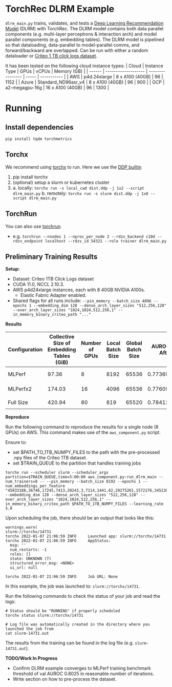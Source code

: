 # TorchRec DLRM Example

`dlrm_main.py` trains, validates, and tests a [Deep Learning Recommendation Model](https://arxiv.org/abs/1906.00091) (DLRM) with TorchRec. The DLRM model contains both data parallel components (e.g. multi-layer perceptrons & interaction arch) and model parallel components (e.g. embedding tables). The DLRM model is pipelined so that dataloading, data-parallel to model-parallel comms, and forward/backward are overlapped. Can be run with either a random dataloader or [Criteo 1 TB click logs dataset](https://ailab.criteo.com/download-criteo-1tb-click-logs-dataset/).

It has been tested on the following cloud instance types:
| Cloud  | Instance Type       | GPUs             | vCPUs | Memory (GB) |
| ------ | ------------------- | ---------------- | ----- | ----------- | 
| AWS    | p4d.24xlarge        | 8 x A100 (40GB)  | 96    | 1152        |
| Azure  | Standard_ND96asr_v4 | 8 x A100 (40GB)  | 96    | 900         |
| GCP    | a2-megagpu-16g      | 16 x A100 (40GB) | 96    | 1300        |

# Running

## Install dependencies
`pip install tqdm torchmetrics`

## Torchx
We recommend using [torchx](https://pytorch.org/torchx/main/quickstart.html) to run. Here we use the [DDP builtin](https://pytorch.org/torchx/main/components/distributed.html)

1. pip install torchx
2. (optional) setup a slurm or kubernetes cluster
3.
    a. locally: `torchx run -s local_cwd dist.ddp -j 1x2 --script dlrm_main.py`
    b. remotely: `torchx run -s slurm dist.ddp -j 1x8 --script dlrm_main.py`

## TorchRun
You can also use [torchrun](https://pytorch.org/docs/stable/elastic/run.html).
* e.g. `torchrun --nnodes 1 --nproc_per_node 2 --rdzv_backend c10d --rdzv_endpoint localhost --rdzv_id 54321 --role trainer dlrm_main.py`


## Preliminary Training Results

**Setup:**
* Dataset: Criteo 1TB Click Logs dataset
* CUDA 11.0, NCCL 2.10.3.
* AWS p4d24xlarge instances, each with 8 40GB NVIDIA A100s.
   *  Elastic Fabric Adapter enabled.
* Shared flags for all runs include: `--pin_memory --batch_size 4096 --epochs 1 --embedding_dim 128 --dense_arch_layer_sizes "512,256,128" --over_arch_layer_sizes "1024,1024,512,256,1" --in_memory_binary_criteo_path "..."`


**Results**

|Configuration|Collective Size of Embedding Tables (GiB)|Number of GPUs|Local Batch Size|Global Batch Size|AUROC over Val Set After 1 Epoch|AUROC Over Test Set After 1 Epoch|Train Records/Second|Time to Train 1 Epoch | Unique Flags |
--- | --- | --- | --- | --- | --- | --- | --- | --- | ---
|MLPerf|97.36|8|8192|65536|0.7736921906471252|0.7684569954872131|5497159.68 rec/s| 12m43s | `--batch_size 8192 --num_embeddings_per_feature "40000000,39060,17295,7424,20265,3,7122,1543,63,40000000,3067956,405282,10,2209,11938,155,4,976,14,40000000,40000000,40000000,590152,12973,108,36"` |
|MLPerfx2|174.03|16|4096|65536|0.7760998606681824|0.7706344723701477|2028339.2 rec/s| 34m:27s | `--batch_size 4096 --num_embeddings_per_feature "80000000,39060,17295,7424,20265,3,7122,1543,63,80000000,3067956,405282,10,2209,11938,155,4,976,14,80000000,40790948,80000000,590152,12973,108,36"` |
|Full Size|420.94|80|819|65520|0.7841252684593201|0.778694748878479| 459950.4 rec/s | 02h32m03s | `--batch_size 819 --num_embeddings_per_feature "227605432,39060,17295,7424,20265,3,7122,1543,63,130229467,3067956,405282,10,2209,11938,155,4,976,14,292775614,40790948,187188510,590152,12973,108,36"` |

**Reproduce**

Run the following command to reproduce the results for a single node (8 GPUs) on AWS. This command makes use of the `aws_component.py` script.

Ensure to:
- set $PATH_TO_1TB_NUMPY_FILES to the path with the pre-processed .npy files of the Criteo 1TB dataset.
- set $TRAIN_QUEUE to the partition that handles training jobs

```
torchx run --scheduler slurm --scheduler_args partition=$TRAIN_QUEUE,time=5:00:00 aws_component.py:run_dlrm_main --num_trainers=8 -- --pin_memory --batch_size 8192 --epochs 1 --num_embeddings_per_feature "45833188,36746,17245,7413,20243,3,7114,1441,62,29275261,1572176,345138,10,2209,11267,128,4,974,14,48937457,11316796,40094537,452104,12606,104,35" --embedding_dim 128 --dense_arch_layer_sizes "512,256,128" --over_arch_layer_sizes "1024,1024,512,256,1" --in_memory_binary_criteo_path $PATH_TO_1TB_NUMPY_FILES --learning_rate 5.0
```
Upon scheduling the job, there should be an output that looks like this:

```
warnings.warn(
slurm://torchx/14731
torchx 2022-01-07 21:06:59 INFO     Launched app: slurm://torchx/14731
torchx 2022-01-07 21:06:59 INFO     AppStatus:
  msg: ''
  num_restarts: -1
  roles: []
  state: UNKNOWN (7)
  structured_error_msg: <NONE>
  ui_url: null

torchx 2022-01-07 21:06:59 INFO     Job URL: None
```

In this example, the job was launched to: `slurm://torchx/14731`.

Run the following commands to check the status of your job and read the logs:

```
# Status should be "RUNNING" if properly scheduled
torchx status slurm://torchx/14731

# Log file was automatically created in the directory where you launched the job from
cat slurm-14731.out

```

The results from the training can be found in the log file (e.g. `slurm-14731.out`).


**TODO/Work In Progress**
* Confirm DLRM example converges to MLPerf training benchmark threshold of val AUROC 0.8025 in reasonable number of iterations.
* Write section on how to pre-process the dataset.
